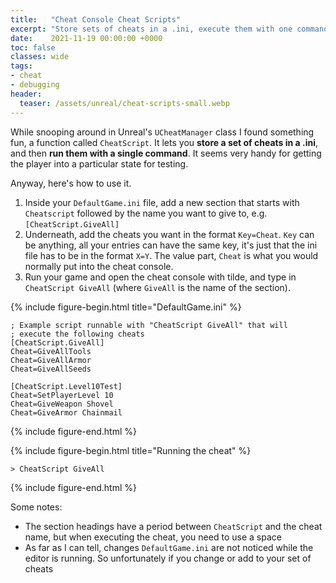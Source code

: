 ```yaml
---
title:   "Cheat Console Cheat Scripts"
excerpt: "Store sets of cheats in a .ini, execute them with one command."
date:    2021-11-19 00:00:00 +0000
toc: false
classes: wide
tags:
- cheat
- debugging
header:
  teaser: /assets/unreal/cheat-scripts-small.webp
---
```


While snooping around in Unreal's `UCheatManager` class I found something fun,
a function called `CheatScript`. It lets you **store a set of cheats in a .ini**, 
and then **run them with a single command**. It seems very handy for
getting the player into a particular state for testing.


Anyway, here's how to use it.

1. Inside your `DefaultGame.ini` file, add a new section that starts with
   `Cheatscript` followed by the name you want to give to, e.g. `[CheatScript.GiveAll]`
2. Underneath, add the cheats you want in the format `Key=Cheat`. `Key` can
   be anything, all your entries can have the same key, it's just that the
   ini file has to be in the format `X=Y`. The value part, `Cheat` is what you
   would normally put into the cheat console.
3. Run your game and open the cheat console with tilde, and type in `CheatScript GiveAll` (where `GiveAll` is the name of the section).

{%
include figure-begin.html
title="DefaultGame.ini"
%}
```
; Example script runnable with "CheatScript GiveAll" that will
; execute the following cheats
[CheatScript.GiveAll]
Cheat=GiveAllTools
Cheat=GiveAllArmor
Cheat=GiveAllSeeds

[CheatScript.Level10Test]
Cheat=SetPlayerLevel 10
Cheat=GiveWeapon Shovel
Cheat=GiveArmor Chainmail
```
{%
include figure-end.html
%}

{%
include figure-begin.html
title="Running the cheat"
%}
```
> CheatScript GiveAll
```
{%
include figure-end.html
%}

Some notes:

* The section headings have a period between `CheatScript` and the cheat name,
  but when executing the cheat, you need to use a space
* As far as I can tell, changes `DefaultGame.ini` are not noticed while the
  editor is running. So unfortunately if you change or add to your set of
  cheats


